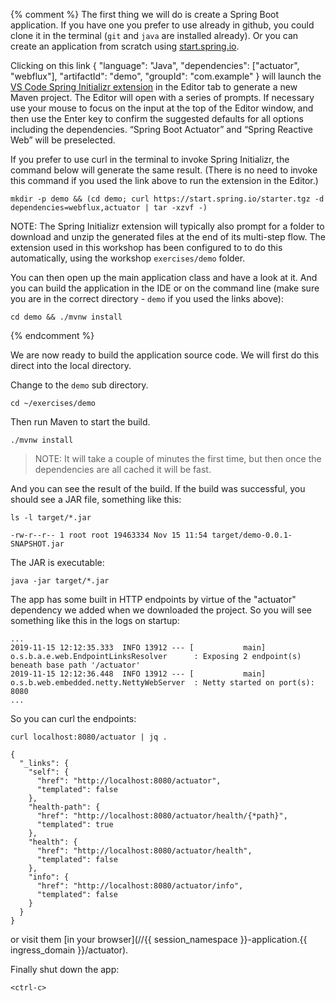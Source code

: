 {% comment %}
The first thing we will do is create a Spring Boot application. If you have one you prefer to use already in github, you could clone it in the terminal (`git` and `java` are installed already). Or you can create an application from scratch using [start.spring.io](https://start.spring.io).

Clicking on <span class="editor_command_link" data-command="spring.initializr.maven-project">this link
<parameter>
    {
        "language": "Java",
        "dependencies": ["actuator", "webflux"],
        "artifactId": "demo",
        "groupId": "com.example"
    }
    </parameter>
</span> will launch the [VS Code Spring Initializr extension](https://marketplace.visualstudio.com/items?itemName=vscjava.vscode-spring-initializr) in the Editor tab to generate a new Maven project. The Editor will open with a series of prompts. If necessary use your mouse to focus on the input at the top of the Editor window, and then use the Enter key to confirm the suggested defaults for all options including the dependencies. “Spring Boot Actuator” and “Spring Reactive Web” will be preselected.

If you prefer to use curl in the terminal to invoke Spring Initializr, the command below will generate the same result. (There is no need to invoke this command if you used the link above to run the extension in the Editor.)

```execute
mkdir -p demo && (cd demo; curl https://start.spring.io/starter.tgz -d dependencies=webflux,actuator | tar -xzvf -)
```

NOTE: The Spring Initializr extension will typically also prompt for a folder to download and unzip the generated files at the end of its multi-step flow. The extension used in this workshop has been configured to to do this automatically, using the workshop `exercises/demo` folder.

You can then <span class="editor_link" data-file="/home/eduk8s/exercises/demo/src/main/java/com/example/demo/DemoApplication.java">open up the main application class</span> and have a look at it. And you can build the application in the IDE or on the command line (make sure you are in the correct directory - `demo` if you used the links above):

```execute
cd demo && ./mvnw install
```
{% endcomment %}

We are now ready to build the application source code. We will first do this direct into the local directory.

Change to the ``demo`` sub directory.

```execute
cd ~/exercises/demo
```

Then run Maven to start the build.

```execute
./mvnw install
```

> NOTE: It will take a couple of minutes the first time, but then once the dependencies are all cached it will be fast.

And you can see the result of the build. If the build was successful, you should see a JAR file, something like this:

```execute
ls -l target/*.jar
```

```
-rw-r--r-- 1 root root 19463334 Nov 15 11:54 target/demo-0.0.1-SNAPSHOT.jar
```

The JAR is executable:

```execute
java -jar target/*.jar
```

The app has some built in HTTP endpoints by virtue of the "actuator" dependency we added when we downloaded the project. So you will see something like this in the logs on startup:

```
...
2019-11-15 12:12:35.333  INFO 13912 --- [           main] o.s.b.a.e.web.EndpointLinksResolver      : Exposing 2 endpoint(s) beneath base path '/actuator'
2019-11-15 12:12:36.448  INFO 13912 --- [           main] o.s.b.web.embedded.netty.NettyWebServer  : Netty started on port(s): 8080
...
```

So you can curl the endpoints:

```execute-2
curl localhost:8080/actuator | jq .
```

```
{
  "_links": {
    "self": {
      "href": "http://localhost:8080/actuator",
      "templated": false
    },
    "health-path": {
      "href": "http://localhost:8080/actuator/health/{*path}",
      "templated": true
    },
    "health": {
      "href": "http://localhost:8080/actuator/health",
      "templated": false
    },
    "info": {
      "href": "http://localhost:8080/actuator/info",
      "templated": false
    }
  }
}
```

or visit them [in your browser](//{{ session_namespace }}-application.{{ ingress_domain }}/actuator).

Finally shut down the app:

```execute
<ctrl-c>
```
